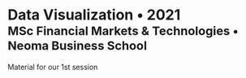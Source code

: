 <h1>
  Data Visualization &bullet; 2021
  <small>
    <br/>
    MSc Financial Markets & Technologies
    &bullet; Neoma Business School
  </small>
</h1>

Material for our 1st session
